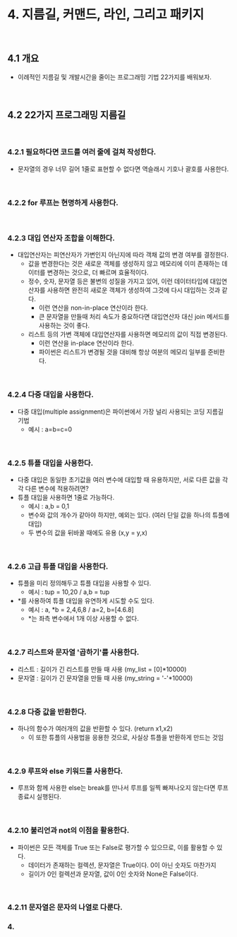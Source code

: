 # 4. 지름길, 커맨드, 라인, 그리고 패키지
<br>

## 4.1 개요
- 이례적인 지름길 및 개발시간을 줄이는 프로그래밍 기법 22가지를 배워보자.
<br>

## 4.2 22가지 프로그래밍 지름길
<br>

### 4.2.1 필요하다면 코드를 여러 줄에 걸쳐 작성한다.
- 문자열의 경우 너무 길어 1줄로 표현할 수 없다면 역슬래시 기호나 괄호를 사용한다.
<br>

### 4.2.2 for 루프는 현명하게 사용한다.
<br>

### 4.2.3 대입 연산자 조합을 이해한다.
- 대입연산자는 피연산자가 가변인지 아닌지에 따라 객채 값의 변경 여부를 결정한다.
  - 값을 변경한다는 것은 새로운 객체를 생성하지 않고 메모리에 이미 존재하는 데이터를 변경하는 것으로, 더 빠르며 효율적이다.
  - 정수, 숫자, 문자열 등은 불변의 성질을 가지고 있어, 이런 데이터타입에 대입연산자를 사용하면 완전히 새로운 객체가 생성하여 그것에 다시 대입하는 것과 같다.
    - 이런 연산을 non-in-place 연산이라 한다.
    - 큰 문자열을 만들때 처리 속도가 중요하다면 대입연산자 대신 join 메서드를 사용하는 것이 좋다.
  - 리스트 등의 가변 객체에 대입연산자를 사용하면 메모리의 값이 직접 변경된다.
    - 이런 연산을 in-place 연산이라 한다.
    - 파이썬은 리스트가 변경될 것을 대비해 항상 여분의 메모리 일부를 준비한다.
<br>

### 4.2.4 다중 대입을 사용한다.
- 다중 대입(multiple assignment)은 파이썬에서 가장 널리 사용되는 코딩 지름길 기법
  - 예시 : a=b=c=0
<br>

### 4.2.5 튜플 대입을 사용한다.
- 다중 대입은 동일한 초기값을 여러 변수에 대입할 때 유용하지만, 서로 다른 값을 각각 다른 변수에 적용하려면?
- 튜플 대입을 사용하면 1줄로 가능하다.
  - 예시 : a,b = 0,1
  - 변수와 값의 개수가 같아야 하지만, 예외는 있다. (여러 단일 값을 하나의 튜플에 대입)
  - 두 변수의 값을 뒤바꿀 때에도 유용 (x,y = y,x)
<br>

### 4.2.6 고급 튜플 대입을 사용한다.
- 튜플을 미리 정의해두고 튜플 대입을 사용할 수 있다.
  - 예시 : tup = 10,20 / a,b = tup
- \*를 사용하여 튜플 대입을 유연하게 시도할 수도 있다.
  - 예시 : a, \*b = 2,4,6,8 / a=2, b=\[4.6.8]
  - \*는 좌측 변수에서 1개 이상 사용할 수 없다.
<br>

### 4.2.7 리스트와 문자열 '곱하기'를 사용한다.
- 리스트 : 길이가 긴 리스트를 만들 때 사용 (my_list = \[0]\*10000)
- 문자열 : 길이가 긴 문자열을 만들 때 사용 (my_string = '-'\*10000)
<br>

### 4.2.8 다중 값을 반환한다.
- 하나의 함수가 여러개의 값을 반환할 수 있다. (return x1,x2)
  - 이 또한 튜플의 사용법을 응용한 것으로, 사실상 튜플을 반환하게 만드는 것임
<br>

### 4.2.9 루프와 else 키워드를 사용한다.
- 루프와 함께 사용한 else는 break를 만나서 루프를 일찍 빠져나오지 않는다면 루프 종료시 실행된다.
<br>

### 4.2.10 불리언과 not의 이점을 활용한다.
- 파이썬은 모든 객체를 True 또는 False로 평가할 수 있으므로, 이를 활용할 수 있다.
  - 데이터가 존재하는 컬렉션, 문자열은 True이다. 0이 아닌 숫자도 마찬가지
  - 길이가 0인 컬렉션과 문자열, 값이 0인 숫자와 None은 False이다.
<br>

### 4.2.11 문자열은 문자의 나열로 다룬다.
### 4.
















